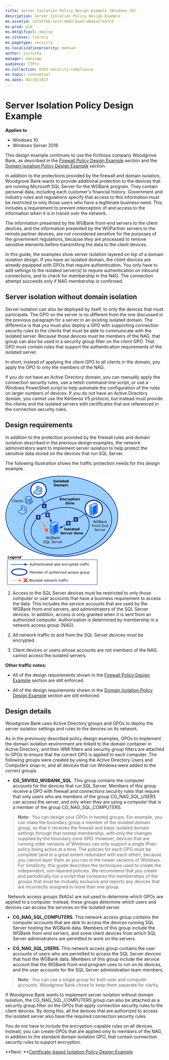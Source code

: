 ```yaml
---
title: Server Isolation Policy Design Example (Windows 10)
description: Server Isolation Policy Design Example
ms.assetid: 337e5f6b-1ec5-4b83-bee5-d0aea1fa5fc6
ms.prod: w10
ms.mktglfcycl: deploy
ms.sitesec: library
ms.pagetype: security
ms.localizationpriority: medium
author: justinha
manager: dansimp
audience: ITPro
ms.collection: M365-security-compliance
ms.topic: conceptual
ms.date: 04/19/2017
---
```


# Server Isolation Policy Design Example

**Applies to**
-   Windows 10
-   Windows Server 2016

This design example continues to use the fictitious company Woodgrove Bank, as described in the [Firewall Policy Design Example](firewall-policy-design-example.md) section and the [Domain Isolation Policy Design Example](domain-isolation-policy-design-example.md) section.

In addition to the protections provided by the firewall and domain isolation, Woodgrove Bank wants to provide additional protection to the devices that are running Microsoft SQL Server for the WGBank program. They contain personal data, including each customer's financial history. Government and industry rules and regulations specify that access to this information must be restricted to only those users who have a legitimate business need. This includes a requirement to prevent interception of and access to the information when it is in transit over the network.

The information presented by the WGBank front-end servers to the client devices, and the information presented by the WGPartner servers to the remote partner devices, are not considered sensitive for the purposes of the government regulations, because they are processed to remove sensitive elements before transmitting the data to the client devices.

In this guide, the examples show server isolation layered on top of a domain isolation design. If you have an isolated domain, the client devices are already equipped with GPOs that require authentication. You only have to add settings to the isolated server(s) to require authentication on inbound connections, and to check for membership in the NAG. The connection attempt succeeds only if NAG membership is confirmed.

## Server isolation without domain isolation

Server isolation can also be deployed by itself, to only the devices that must participate. The GPO on the server is no different from the one discussed in the previous paragraph for a server in an existing isolated domain. The difference is that you must also deploy a GPO with supporting connection security rules to the clients that must be able to communicate with the isolated server. Because those devices must be members of the NAG, that group can also be used in a security group filter on the client GPO. That GPO must contain rules that support the authentication requirements of the isolated server.

In short, instead of applying the client GPO to all clients in the domain, you apply the GPO to only the members of the NAG.

If you do not have an Active Directory domain, you can manually apply the connection security rules, use a netsh command-line script, or use a Windows PowerShell script to help automate the configuration of the rules on larger numbers of devices. If you do not have an Active Directory domain, you cannot use the Kerberos V5 protocol, but instead must provide the clients and the isolated servers with certificates that are referenced in the connection security rules.

## Design requirements

In addition to the protection provided by the firewall rules and domain isolation described in the previous design examples, the network administrators want to implement server isolation to help protect the sensitive data stored on the devices that run SQL Server.

The following illustration shows the traffic protection needs for this design example.

![isolated server example](images/wfas-design3example1.gif)

1.  Access to the SQL Server devices must be restricted to only those computer or user accounts that have a business requirement to access the data. This includes the service accounts that are used by the WGBank front-end servers, and administrators of the SQL Server devices. In addition, access is only granted when it is sent from an authorized computer. Authorization is determined by membership in a network access group (NAG).

2.  All network traffic to and from the SQL Server devices must be encrypted.

3.  Client devices or users whose accounts are not members of the NAG cannot access the isolated servers.

**Other traffic notes:**

-   All of the design requirements shown in the [Firewall Policy Design Example](firewall-policy-design-example.md) section are still enforced.

-   All of the design requirements shown in the [Domain Isolation Policy Design Example](domain-isolation-policy-design-example.md) section are still enforced.

## Design details

Woodgrove Bank uses Active Directory groups and GPOs to deploy the server isolation settings and rules to the devices on its network.

As in the previously described policy design examples, GPOs to implement the domain isolation environment are linked to the domain container in Active Directory, and then WMI filters and security group filters are attached to GPOs to ensure that the correct GPO is applied to each computer. The following groups were created by using the Active Directory Users and Computers snap-in, and all devices that run Windows were added to the correct groups.

-   **CG\_SRVISO\_WGBANK\_SQL**. This group contains the computer accounts for the devices that run SQL Server. Members of this group receive a GPO with firewall and connections security rules that require that only users who are members of the group CG\_NAG\_SQL\_USERS can access the server, and only when they are using a computer that is a member of the group CG\_NAG\_SQL\_COMPUTERS.

>**Note:**  You can design your GPOs in nested groups. For example, you can make the boundary group a member of the isolated domain group, so that it receives the firewall and basic isolated domain settings through that nested membership, with only the changes supplied by the boundary zone GPO. However, devices that are running older versions of Windows can only support a single IPsec policy being active at a time. The policies for each GPO must be complete (and to a great extent redundant with each other), because you cannot layer them as you can in the newer versions of Windows. For simplicity, this guide describes the techniques used to create the independent, non-layered policies. We recommend that you create and periodically run a script that compares the memberships of the groups that must be mutually exclusive and reports any devices that are incorrectly assigned to more than one group.

 
Network access groups (NAGs) are not used to determine which GPOs are applied to a computer. Instead, these groups determine which users and devices can access the services on the isolated server.

-   **CG\_NAG\_SQL\_COMPUTERS**. This network access group contains the computer accounts that are able to access the devices running SQL Server hosting the WGBank data. Members of this group include the WGBank front-end servers, and some client devices from which SQL Server administrators are permitted to work on the servers.

-   **CG\_NAG\_SQL\_USERS**. This network access group contains the user accounts of users who are permitted to access the SQL Server devices that host the WGBank data. Members of this group include the service account that the WGBank front-end program uses to run on its devices, and the user accounts for the SQL Server administration team members.

>**Note:**  You can use a single group for both user and computer accounts. Woodgrove Bank chose to keep them separate for clarity.

If Woodgrove Bank wants to implement server isolation without domain isolation, the CG\_NAG\_SQL\_COMPUTERS group can also be attached as a security group filter on the GPOs that apply connection security rules to the client devices. By doing this, all the devices that are authorized to access the isolated server also have the required connection security rules.

You do not have to include the encryption-capable rules on all devices. Instead, you can create GPOs that are applied only to members of the NAG, in addition to the standard domain isolation GPO, that contain connection security rules to support encryption.

**Next: **[Certificate-based Isolation Policy Design Example](certificate-based-isolation-policy-design-example.md)
